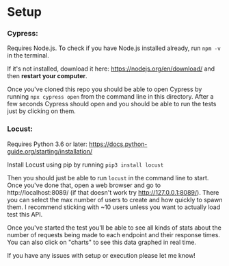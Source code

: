 # Setup

### Cypress:

Requires Node.js. To check if you have Node.js installed already, run `npm -v` in the terminal.

If it's not installed, download it here: https://nodejs.org/en/download/ and then **restart your computer**.

Once you've cloned this repo you should be able to open Cypress by running `npx cypress open` from the command line in this directory. After a few seconds Cypress should open and you should be able to run the tests just by clicking on them.

### Locust:

Requires Python 3.6 or later: https://docs.python-guide.org/starting/installation/

Install Locust using pip by running `pip3 install locust`

Then you should just be able to run `locust` in the command line to start. Once you've done that, open a web browser and go to http://localhost:8089/ (if that doesn't work try http://127.0.0.1:8089/). There you can select the max number of users to create and how quickly to spawn them. I recommend sticking with ~10 users unless you want to actually load test this API.

Once you've started the test you'll be able to see all kinds of stats about the number of requests being made to each endpoint and their response times. You can also click on "charts" to see this data graphed in real time.

If you have any issues with setup or execution please let me know!
